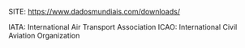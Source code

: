SITE: 
https://www.dadosmundiais.com/downloads/

IATA:  International Air Transport Association
ICAO: International Civil Aviation Organization